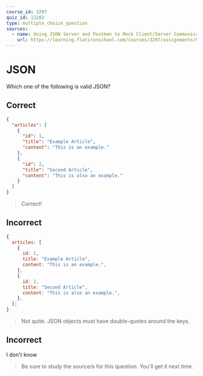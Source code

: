 ```yaml
---
course_id: 3297
quiz_id: 12283
type: multiple_choice_question
sources:
  - name: Using JSON Server and Postman to Mock Client/Server Communication
    url: https://learning.flatironschool.com/courses/3297/assignments/88213
---
```


# JSON

Which one of the following is valid JSON?

## Correct

```json
{
  "articles": [
    {
      "id": 1,
      "title": "Example Article",
      "content": "This is an example."
    },
    {
      "id": 2,
      "title": "Second Article",
      "content": "This is also an example."
    }
  ]
}
```

> Correct!

## Incorrect

```js
{
  articles: [
    {
      id: 1,
      title: "Example Article",
      content: "This is an example.",
    },
    {
      id: 2,
      title: "Second Article",
      content: "This is also an example.",
    },
  ];
}
```

> Not quite. JSON objects must have double-quotes around the keys.

## Incorrect

I don't know

> Be sure to study the source/s for this question. You'll get it next time.
